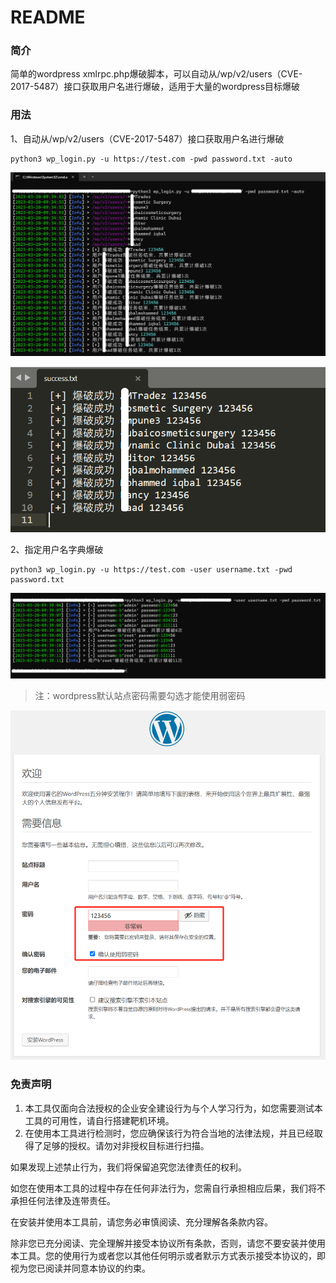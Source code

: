 # README



### 简介

简单的wordpress xmlrpc.php爆破脚本，可以自动从/wp/v2/users（CVE-2017-5487）接口获取用户名进行爆破，适用于大量的wordpress目标爆破



### 用法

1、自动从/wp/v2/users（CVE-2017-5487）接口获取用户名进行爆破

```
python3 wp_login.py -u https://test.com -pwd password.txt -auto
```

![image-20230320094125477](https://raw.githubusercontent.com/beytagh001/blog-img/main/image-20230320094125477.png)

![image-20230320094203127](https://raw.githubusercontent.com/beytagh001/blog-img/main/image-20230320094203127.png)



2、指定用户名字典爆破

```
python3 wp_login.py -u https://test.com -user username.txt -pwd password.txt
```

![image-20230320093942348](https://raw.githubusercontent.com/beytagh001/blog-img/main/image-20230320093942348.png)


> 注：wordpress默认站点密码需要勾选才能使用弱密码

![image-20230320094756882](https://raw.githubusercontent.com/beytagh001/blog-img/main/image-20230320094756882.png)


### 免责声明

1. 本工具仅面向合法授权的企业安全建设行为与个人学习行为，如您需要测试本工具的可用性，请自行搭建靶机环境。
2. 在使用本工具进行检测时，您应确保该行为符合当地的法律法规，并且已经取得了足够的授权。请勿对非授权目标进行扫描。

如果发现上述禁止行为，我们将保留追究您法律责任的权利。

如您在使用本工具的过程中存在任何非法行为，您需自行承担相应后果，我们将不承担任何法律及连带责任。

在安装并使用本工具前，请您务必审慎阅读、充分理解各条款内容。

除非您已充分阅读、完全理解并接受本协议所有条款，否则，请您不要安装并使用本工具。您的使用行为或者您以其他任何明示或者默示方式表示接受本协议的，即视为您已阅读并同意本协议的约束。

